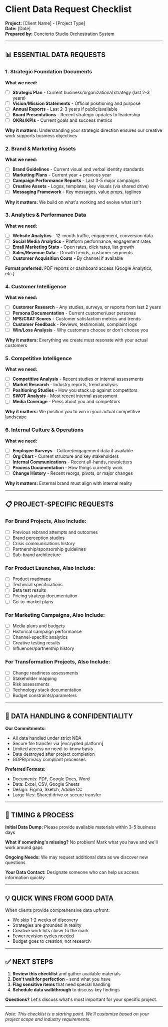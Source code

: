 # Client Data Request Checklist

**Project:** [Client Name] - [Project Type]  
**Date:** [Date]  
**Prepared by:** Concierto Studio Orchestration System

---

## 📊 ESSENTIAL DATA REQUESTS

### 1. Strategic Foundation Documents
**What we need:**
- [ ] **Strategic Plan** - Current business/organizational strategy (last 2-3 years)
- [ ] **Vision/Mission Statements** - Official positioning and purpose
- [ ] **Annual Reports** - Last 2-3 years if public/available
- [ ] **Board Presentations** - Recent strategic updates to leadership
- [ ] **OKRs/KPIs** - Current goals and success metrics

**Why it matters:** Understanding your strategic direction ensures our creative work supports business objectives

### 2. Brand & Marketing Assets
**What we need:**
- [ ] **Brand Guidelines** - Current visual and verbal identity standards
- [ ] **Marketing Plans** - Current year + previous year
- [ ] **Campaign Performance Reports** - Last 3-5 major campaigns
- [ ] **Creative Assets** - Logos, templates, key visuals (via shared drive)
- [ ] **Messaging Framework** - Key messages, value props, taglines

**Why it matters:** We build on what's working and evolve what isn't

### 3. Analytics & Performance Data
**What we need:**
- [ ] **Website Analytics** - 12-month traffic, engagement, conversion data
- [ ] **Social Media Analytics** - Platform performance, engagement rates
- [ ] **Email Marketing Stats** - Open rates, click rates, list growth
- [ ] **Sales/Revenue Data** - Growth trends, customer segments
- [ ] **Customer Acquisition Costs** - By channel if available

**Format preferred:** PDF reports or dashboard access (Google Analytics, etc.)

### 4. Customer Intelligence
**What we need:**
- [ ] **Customer Research** - Any studies, surveys, or reports from last 2 years
- [ ] **Persona Documentation** - Current customer/user personas
- [ ] **NPS/CSAT Scores** - Customer satisfaction metrics and trends
- [ ] **Customer Feedback** - Reviews, testimonials, complaint logs
- [ ] **Win/Loss Analysis** - Why customers choose or don't choose you

**Why it matters:** Everything we create must resonate with your actual customers

### 5. Competitive Intelligence
**What we need:**
- [ ] **Competitive Analysis** - Recent studies or internal assessments
- [ ] **Market Research** - Industry reports, trend analysis
- [ ] **Positioning Studies** - How you stack up against competitors
- [ ] **SWOT Analysis** - Most recent internal assessment
- [ ] **Media Coverage** - Press about you and competitors

**Why it matters:** We position you to win in your actual competitive landscape

### 6. Internal Culture & Operations
**What we need:**
- [ ] **Employee Surveys** - Culture/engagement data if available
- [ ] **Org Chart** - Current structure and key stakeholders
- [ ] **Internal Communications** - Recent all-hands, newsletters
- [ ] **Process Documentation** - How things currently work
- [ ] **Change History** - Recent reorgs, pivots, or major changes

**Why it matters:** External brand must align with internal reality

---

## 📋 PROJECT-SPECIFIC REQUESTS

### For Brand Projects, Also Include:
- [ ] Previous rebrand attempts and outcomes
- [ ] Brand perception studies
- [ ] Crisis communications history
- [ ] Partnership/sponsorship guidelines
- [ ] Sub-brand architecture

### For Product Launches, Also Include:
- [ ] Product roadmaps
- [ ] Technical specifications
- [ ] Beta test results
- [ ] Pricing strategy documentation
- [ ] Go-to-market plans

### For Marketing Campaigns, Also Include:
- [ ] Media plans and budgets
- [ ] Historical campaign performance
- [ ] Channel-specific analytics
- [ ] Creative testing results
- [ ] Influencer/partnership history

### For Transformation Projects, Also Include:
- [ ] Change readiness assessments
- [ ] Stakeholder mapping
- [ ] Risk assessments
- [ ] Technology stack documentation
- [ ] Budget constraints/parameters

---

## 🔐 DATA HANDLING & CONFIDENTIALITY

**Our Commitments:**
- All data handled under strict NDA
- Secure file transfer via [encrypted platform]
- Limited access on need-to-know basis
- Data destroyed after project completion
- GDPR/privacy compliant processes

**Preferred Formats:**
- Documents: PDF, Google Docs, Word
- Data: Excel, CSV, Google Sheets  
- Design: Figma, Sketch, Adobe CC
- Large files: Shared drive or secure transfer

---

## 📅 TIMING & PROCESS

**Initial Data Dump:** Please provide available materials within 3-5 business days

**What if something's missing?** No problem! Mark what you have and we'll work around gaps

**Ongoing Needs:** We may request additional data as we discover new questions

**Your Data Contact:** Designate someone who can help us access information quickly

---

## 💡 QUICK WINS FROM GOOD DATA

When clients provide comprehensive data upfront:
- We skip 1-2 weeks of discovery
- Strategies are grounded in reality
- Creative work hits closer to the mark
- Fewer revision cycles needed
- Budget goes to creation, not research

---

## ✅ NEXT STEPS

1. **Review this checklist** and gather available materials
2. **Don't wait for perfection** - send what you have
3. **Flag sensitive items** that need special handling
4. **Schedule data walkthrough** to discuss key findings

**Questions?** Let's discuss what's most important for your specific project.

---

*Note: This checklist is a starting point. We'll customize based on your project scope and industry requirements.*